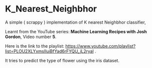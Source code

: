# K_Nearest_Neighbhor
A simple ( scrappy ) implementation of K nearest Neighbhor classifier,

Learnt from the YouTube series: **Machine Learning Recipes with Josh Gordon**, Video number **5**.

Here is the link to the playlist: https://www.youtube.com/playlist?list=PLOU2XLYxmsIIuiBfYad6rFYQU_jL2ryal .

It tries to predict the type of flower using the iris dataset.
